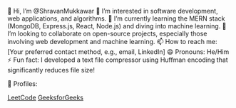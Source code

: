 👋 Hi, I’m @ShravanMukkawar
👀 I’m interested in software development, web applications, and algorithms.
🌱 I’m currently learning the MERN stack (MongoDB, Express.js, React, Node.js) and diving into machine learning.
💞️ I’m looking to collaborate on open-source projects, especially those involving web development and machine learning.
📫 How to reach me: [Your preferred contact method, e.g., email, LinkedIn]
😄 Pronouns: He/Him
⚡ Fun fact: I developed a text file compressor using Huffman encoding that significantly reduces file size!

🔗 Profiles:

[LeetCode](https://leetcode.com/only_errors)
[GeeksforGeeks](https://www.geeksforgeeks.org/user/mukkawarsiitv/)
<!--- ShravanMukkawar/ShravanMukkawar is a ✨ special ✨ repository because its `README.md` (this file) appears on your GitHub profile. You can click the Preview link to take a look at your changes. --->
